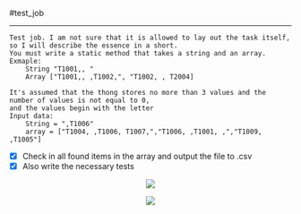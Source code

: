 #test_job
***
````
Test job. I am not sure that it is allowed to lay out the task itself, so I will describe the essence in a short.
You must write a static method that takes a string and an array.
Exmaple: 
    String "T1001,, "
    Array ["T1001,, ,T1002,", "T1002, , T2004] 

It's assumed that the thong stores no more than 3 values and the number of values is not equal to 0,
and the values begin with the letter
Input data: 
    String = ",T1006"
    array = ["T1004, ,T1006, T1007,","T1006, ,T1001, ,","T1009, ,T1005"]

````
- [x] Check in all found items in the array and output the file to .csv
- [x] Also write the necessary tests

<p align="center"><img src="https://github.com/SoraRise/test_job/blob/master/src/main/resources/accets/test_job.png"><p>
<p align="center"><img src="https://github.com/SoraRise/test_job/blob/master/src/main/resources/accets/test_job_result_test.png"><p>